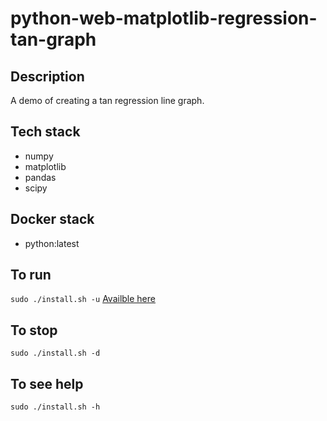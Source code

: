 # python-web-matplotlib-regression-tan-graph

## Description
A demo of creating a tan regression line graph.

## Tech stack
- numpy
- matplotlib
- pandas
- scipy

## Docker stack
- python:latest

## To run
`sudo ./install.sh -u`
[Availble here](http://localhost)

## To stop
`sudo ./install.sh -d`

## To see help
`sudo ./install.sh -h`
